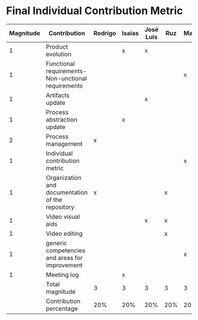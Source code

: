 # Final Individual Contribution Metric

| Magnitude | Contribution                                       | Rodrigo | Isaias | José Luis | Ruz | Marco |
| --------- | -------------------------------------------------- | ------- | ------ | --------- | --- | ----- |
| 1         | Product evolution                                  |         | x      | x         |     |       |
| 1         | Functional requirements-Non-unctional requirements |         |        |           |     | x     |
| 1         | Artifacts update                                   |         |        | x         |     |       |
| 1         | Process abstraction update                         |         | x      |           |     |       |
| 2         | Process management                                 | x       |        |           |     |       |
| 1         | Individual contribution metric                     |         |        |           |     | x     |
| 1         | Organization and documentation of the repository   | x       |        |           | x   |       |
| 1         | Video visual aids                                  |         |        | x         | x   |       |
| 1         | Video editing                                      |         |        |           | x   |       |
| 1         | generic competencies and areas for improvement     |         |        |           |     | x     |
| 1         | Meeting log                                        |         | x      |           |     |       |
|           | Total magnitude                                    | 3       | 3      | 3         | 3   | 3     |
|           | Contribution percentage                            | 20%     | 20%    | 20%       | 20% | 20%   |
